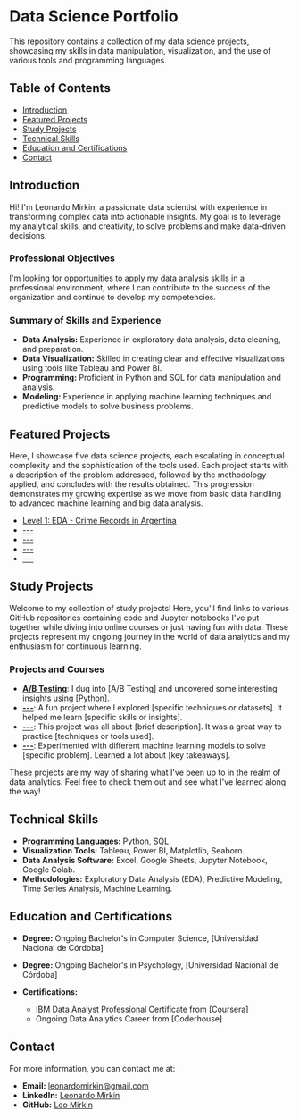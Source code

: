 # Data Science Portfolio

This repository contains a collection of my data science projects, showcasing my skills in data manipulation, visualization, and the use of various tools and programming languages.

## Table of Contents
- [Introduction](#introduction)
- [Featured Projects](#featured-projects)
- [Study Projects](#study-projects)
- [Technical Skills](#technical-skills)
- [Education and Certifications](#education-and-certifications)
- [Contact](#contact)

## Introduction
Hi! I'm Leonardo Mirkin, a passionate data scientist with experience in transforming complex data into actionable insights. My goal is to leverage my analytical skills, and creativity, to solve problems and make data-driven decisions.

### Professional Objectives
I'm looking for opportunities to apply my data analysis skills in a professional environment, where I can contribute to the success of the organization and continue to develop my competencies.

### Summary of Skills and Experience
- **Data Analysis:** Experience in exploratory data analysis, data cleaning, and preparation.
- **Data Visualization:** Skilled in creating clear and effective visualizations using tools like Tableau and Power BI.
- **Programming:** Proficient in Python and SQL for data manipulation and analysis.
- **Modeling:** Experience in applying machine learning techniques and predictive models to solve business problems.

## Featured Projects
Here, I showcase five data science projects, each escalating in conceptual complexity and the sophistication of the tools used. Each project starts with a description of the problem addressed, followed by the methodology applied, and concludes with the results obtained. This progression demonstrates my growing expertise as we move from basic data handling to advanced machine learning and big data analysis.

- [Level 1: EDA - Crime Records in Argentina](Featured%20Projects/EDA_Crime_Argentina.ipynb)
- [---](Projects/--/README.md)
- [---](Projects/--/README.md)
- [---](Projects/--/README.md)
- [---](Projects/--/README.md)

## Study Projects

Welcome to my collection of study projects! Here, you'll find links to various GitHub repositories containing code and Jupyter notebooks I've put together while diving into online courses or just having fun with data. These projects represent my ongoing journey in the world of data analytics and my enthusiasm for continuous learning.

### Projects and Courses

- **[A/B Testing](Study%20Projects/A_B_Testing.ipynb)**: I dug into [A/B Testing] and uncovered some interesting insights using [Python].
- **[---](Projects/Study/project-repo)**: A fun project where I explored [specific techniques or datasets]. It helped me learn [specific skills or insights].
- **[---](Projects/Study/project-repo)**: This project was all about [brief description]. It was a great way to practice [techniques or tools used].
- **[---](Projects/Study/project-repo)**: Experimented with different machine learning models to solve [specific problem]. Learned a lot about [key takeaways].

These projects are my way of sharing what I've been up to in the realm of data analytics. Feel free to check them out and see what I've learned along the way!

## Technical Skills
- **Programming Languages:** Python, SQL.
- **Visualization Tools:** Tableau, Power BI, Matplotlib, Seaborn.
- **Data Analysis Software:** Excel, Google Sheets, Jupyter Notebook, Google Colab.
- **Methodologies:** Exploratory Data Analysis (EDA), Predictive Modeling, Time Series Analysis, Machine Learning.

## Education and Certifications
- **Degree:** Ongoing Bachelor's in Computer Science, [Universidad Nacional de Córdoba]
- **Degree:** Ongoing Bachelor's in Psychology, [Universidad Nacional de Córdoba]
- **Certifications:**
  
  - IBM Data Analyst Professional Certificate from [Coursera]
  - Ongoing Data Analytics Career from [Coderhouse]

## Contact
For more information, you can contact me at:
- **Email:** [leonardomirkin@gmail.com](mailto:leonardomirkin@gmail.com)
- **LinkedIn:** [Leonardo Mirkin](https://www.linkedin.com/in/leonardomirkin)
- **GitHub:** [Leo Mirkin](https://github.com/leomirkin)
